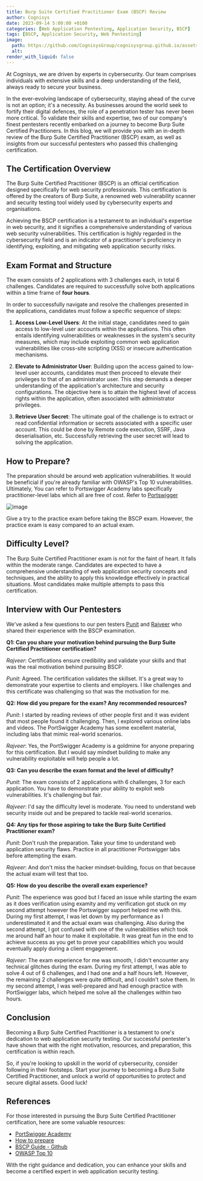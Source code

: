 ```yaml
---
title: Burp Suite Certified Practitioner Exam (BSCP) Review
author: Cognisys
date: 2023-09-14 5:00:00 +0100
categories: [Web Application Pentesting, Application Security, BSCP]
tags: [BSCP, Application Security, Web Pentesting]
image:
  path: https://github.com/CognisysGroup/cognisysgroup.github.io/assets/25560539/0853b547-1904-44ec-b090-020e27df3101
  alt: 
render_with_liquid: false
---
```


At Cognisys, we are driven by experts in cybersecurity. Our team comprises individuals with extensive skills and a deep understanding of the field, always ready to secure your business.

In the ever-evolving landscape of cybersecurity, staying ahead of the curve is not an option; it's a necessity. As businesses around the world seek to fortify their digital defences, the role of a penetration tester has never been more critical. To validate their skills and expertise, two of our company's finest pentesters recently embarked on a journey to become Burp Suite Certified Practitioners. In this blog, we will provide you with an in-depth review of the Burp Suite Certified Practitioner (BSCP) exam, as well as insights from our successful pentesters who passed this challenging certification.

## The Certification Overview

The Burp Suite Certified Practitioner (BSCP) is an official certification designed specifically for web security professionals. This certification is offered by the creators of Burp Suite, a renowned web vulnerability scanner and security testing tool widely used by cybersecurity experts and organisations.

Achieving the BSCP certification is a testament to an individual's expertise in web security, and it signifies a comprehensive understanding of various web security vulnerabilities. This certification is highly regarded in the cybersecurity field and is an indicator of a practitioner's proficiency in identifying, exploiting, and mitigating web application security risks.

## Exam Format and Structure

The exam consists of 2 applications with 3 challenges each, in total 6 challenges. Candidates are required to successfully solve both applications within a time frame of **four hours**.

In order to successfully navigate and resolve the challenges presented in the applications, candidates must follow a specific sequence of steps:

1. **Access Low-Level Users**: At the initial stage, candidates need to gain access to low-level user accounts within the applications. This often entails identifying vulnerabilities or weaknesses in the system's security measures, which may include exploiting common web application vulnerabilities like cross-site scripting (XSS) or insecure authentication mechanisms.

2. **Elevate to Administrator User**: Building upon the access gained to low-level user accounts, candidates must then proceed to elevate their privileges to that of an administrator user. This step demands a deeper understanding of the application's architecture and security configurations. The objective here is to attain the highest level of access rights within the application, often associated with administrator privileges.

3. **Retrieve User Secret**: The ultimate goal of the challenge is to extract or read confidential information or secrets associated with a specific user account. This could be done by Remote code execution, SSRF, Java deserialisation, etc. Successfully retrieving the user secret will lead to solving the application.

## How to Prepare?

The preparation should be around web application vulnerabilities. It would be beneficial if you're already familiar with OWASP's Top 10 vulnerabilities. Ultimately, You can refer to Portswigger Academy labs specifically practitioner-level labs which all are free of cost. Refer to [Portswigger](https://portswigger.net/web-security/certification/how-to-prepare)

![image](https://github.com/CognisysGroup/cognisysgroup.github.io/assets/25560539/524ee5e6-1628-4170-a9ac-b420e84ded08)

Give a try to the practice exam before taking the BSCP exam. However, the practice exam is easy compared to an actual exam. 

## Difficulty Level?

The Burp Suite Certified Practitioner exam is not for the faint of heart. It falls within the moderate range. Candidates are expected to have a comprehensive understanding of web application security concepts and techniques, and the ability to apply this knowledge effectively in practical situations. Most candidates make multiple attempts to pass this certification. 

## Interview with Our Pentesters

We've asked a few questions to our pen testers  [Punit](https://www.linkedin.com/in/0xanuj/) and [Rajveer](https://www.linkedin.com/in/rajveer67/) who shared their experience with the BSCP examination. 

**Q1: Can you share your motivation behind pursuing the Burp Suite Certified Practitioner certification?**

*Rajveer*: Certifications ensure credibility and validate your skills and that was the real motivation behind pursuing BSCP.

*Punit*: Agreed. The certification validates the skillset. It's a great way to demonstrate your expertise to clients and employers. I like challenges and this certificate was challenging so that was the motivation for me.

**Q2: How did you prepare for the exam? Any recommended resources?**

*Punit*: I started by reading reviews of other people first and it was evident that most people found it challenging. Then, I explored various online labs and videos. The PortSwigger Academy has some excellent material, including labs that mimic real-world scenarios.

*Rajveer*: Yes, the PortSwigger Academy is a goldmine for anyone preparing for this certification. But I would say mindset building to make any vulnerability exploitable will help people a lot.

**Q3: Can you describe the exam format and the level of difficulty?**

*Punit*: The exam consists of 2 applications with 6 challenges, 3 for each application. You have to demonstrate your ability to exploit web vulnerabilities. It's challenging but fair.

*Rajveer*: I'd say the difficulty level is moderate. You need to understand web security inside out and be prepared to tackle real-world scenarios.

**Q4: Any tips for those aspiring to take the Burp Suite Certified Practitioner exam?**

*Punit*: Don't rush the preparation. Take your time to understand web application security flaws. Practice in all practitioner Portswigger labs before attempting the exam.

*Rajveer*: And don't miss the hacker mindset-building, focus on that because the actual exam will test that too.

**Q5: How do you describe the overall exam experience?**

*Punit*: The experience was good but I faced an issue while starting the exam as it does verification using examity and my verification got stuck on my second attempt however the Portswigger support helped me with this.  During my first attempt, I was let down by my performance as I underestimated it and the actual exam was challenging. Also during the second attempt, I got confused with one of the vulnerabilities which took me around half an hour to make it exploitable. It was great fun in the end to achieve success as you get to prove your capabilities which you would eventually apply during a client engagement.

*Rajveer*: The exam experience for me was smooth, I didn't encounter any technical glitches during the exam. During my first attempt, I was able to solve 4 out of 6 challenges, and I had one and a half hours left. However, the remaining 2 challenges were quite difficult, and I couldn't solve them. In my second attempt, I was well-prepared and had enough practice with PortSwigger labs, which helped me solve all the challenges within two hours.

## Conclusion

Becoming a Burp Suite Certified Practitioner is a testament to one's dedication to web application security testing. Our successful pentester's have shown that with the right motivation, resources, and preparation, this certification is within reach.

So, if you're looking to upskill in the world of cybersecurity, consider following in their footsteps. Start your journey to becoming a Burp Suite Certified Practitioner, and unlock a world of opportunities to protect and secure digital assets. Good luck!
## References

For those interested in pursuing the Burp Suite Certified Practitioner certification, here are some valuable resources:

- [PortSwigger Academy](https://portswigger.net/web-security)
- [How to prepare](https://portswigger.net/web-security/certification/how-to-prepare)
- [BSCP Guide - Github](https://github.com/botesjuan/Burp-Suite-Certified-Practitioner-Exam-Study)
- [OWASP Top 10](https://owasp.org/www-project-top-ten/)

With the right guidance and dedication, you can enhance your skills and become a certified expert in web application security testing.
